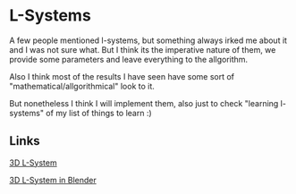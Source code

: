 # L-Systems

A few people mentioned l-systems, but something always irked me about it and I was not sure what. 
But I think its the imperative nature of them, we provide some parameters and leave everything to the allgorithm.

Also I think most of the results I have seen have some sort of "mathematical/allgorithmical" look to it.

But nonetheless I think I will implement them, also just to check "learning l-systems" of my list of things to learn :)

## Links

[3D L-System](https://www.bioquest.org/products/files/13157_Real-time%203D%20Plant%20Structure%20Modeling%20by%20L-System.pdf) 

[3D L-System in Blender](https://github.com/define-private-public/3D_L-System_Tree)


